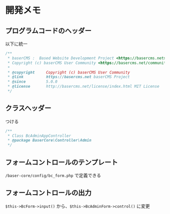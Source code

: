 # 開発メモ

## プログラムコードのヘッダー
以下に統一
```php
/**
 * baserCMS :  Based Website Development Project <https://basercms.net>
 * Copyright (c) baserCMS User Community <https://basercms.net/community/>
 *
 * @copyright     Copyright (c) baserCMS User Community
 * @link          https://basercms.net baserCMS Project
 * @since         5.0.0
 * @license       http://basercms.net/license/index.html MIT License
 */
```

## クラスヘッダー
つける
```php
/**
 * Class BcAdminAppController
 * @package BaserCore\Controller\Admin
 */
```

## フォームコントロールのテンプレート
`/baser-core/config/bc_form.php` で定義できる

## フォームコントロールの出力
`$this->BcForm->input()` から、`$this->BcAdminForm->control()` に変更

